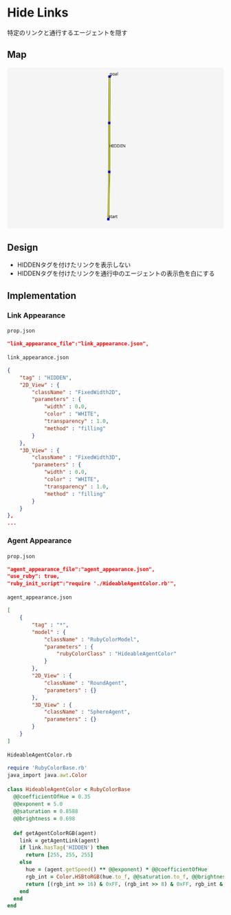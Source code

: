 # Hide Links
特定のリンクと通行するエージェントを隠す

## Map
![Map](./map.png)

## Design
- HIDDENタグを付けたリンクを表示しない
- HIDDENタグを付けたリンクを通行中のエージェントの表示色を白にする

## Implementation
### Link Appearance
`prop.json`
```json
"link_appearance_file":"link_appearance.json",
```

`link_appearance.json`
```json
{
    "tag" : "HIDDEN",
    "2D_View" : {
        "className" : "FixedWidth2D",
        "parameters" : {
            "width" : 0.0,
            "color" : "WHITE",
            "transparency" : 1.0,
            "method" : "filling"
        }
    },
    "3D_View" : {
        "className" : "FixedWidth3D",
        "parameters" : {
            "width" : 0.0,
            "color" : "WHITE",
            "transparency" : 1.0,
            "method" : "filling"
        }
    }
},
...
```

### Agent Appearance
`prop.json`
```json
"agent_appearance_file":"agent_appearance.json",
"use_ruby": true,
"ruby_init_script":"require './HideableAgentColor.rb'",
```

`agent_appearance.json`
```json
[
    {
        "tag" : "*",
        "model" : {
            "className" : "RubyColorModel",
            "parameters" : {
                "rubyColorClass" : "HideableAgentColor"
            }
        },
        "2D_View" : {
            "className" : "RoundAgent",
            "parameters" : {}
        },
        "3D_View" : {
            "className" : "SphereAgent",
            "parameters" : {}
        }
    }
]
```

`HideableAgentColor.rb`
```ruby
require 'RubyColorBase.rb'
java_import java.awt.Color

class HideableAgentColor < RubyColorBase
  @@coefficientOfHue = 0.35
  @@exponent = 5.0
  @@saturation = 0.8588
  @@brightness = 0.698

  def getAgentColorRGB(agent)
    link = getAgentLink(agent)
    if link.hasTag('HIDDEN') then
      return [255, 255, 255] 
    else
      hue = (agent.getSpeed() ** @@exponent) * @@coefficientOfHue
      rgb_int = Color.HSBtoRGB(hue.to_f, @@saturation.to_f, @@brightness.to_f)
      return [(rgb_int >> 16) & 0xFF, (rgb_int >> 8) & 0xFF, rgb_int & 0xFF]
    end
  end
end
```

